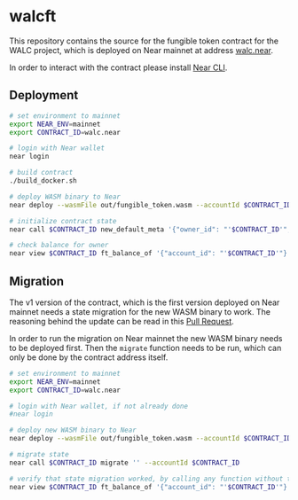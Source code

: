 # walcft

This repository contains the source for the fungible token contract for the WALC project, which is deployed on Near mainnet at address [walc.near](https://nearblocks.io/address/walc.near).

In order to interact with the contract please install [Near CLI](https://github.com/near/near-cli).

## Deployment

```sh
# set environment to mainnet
export NEAR_ENV=mainnet
export CONTRACT_ID=walc.near

# login with Near wallet
near login

# build contract
./build_docker.sh

# deploy WASM binary to Near
near deploy --wasmFile out/fungible_token.wasm --accountId $CONTRACT_ID

# initialize contract state
near call $CONTRACT_ID new_default_meta '{"owner_id": "'$CONTRACT_ID'", "total_supply": "5000000000000000000000000000000000"}' --accountId $CONTRACT_ID

# check balance for owner
near view $CONTRACT_ID ft_balance_of '{"account_id": "'$CONTRACT_ID'"}'
```

## Migration

The v1 version of the contract, which is the first version deployed on Near mainnet needs a state migration for the new WASM binary to work. The reasoning behind the update can be read in this [Pull Request](https://github.com/walc-labs/walcft/pull/1).

In order to run the migration on Near mainnet the new WASM binary needs to be deployed first. Then the `migrate` function needs to be run, which can only be done by the contract address itself.

```sh
# set environment to mainnet
export NEAR_ENV=mainnet
export CONTRACT_ID=walc.near

# login with Near wallet, if not already done
#near login

# deploy new WASM binary to Near
near deploy --wasmFile out/fungible_token.wasm --accountId $CONTRACT_ID

# migrate state
near call $CONTRACT_ID migrate '' --accountId $CONTRACT_ID

# verify that state migration worked, by calling any function without throwing an error
near view $CONTRACT_ID ft_balance_of '{"account_id": "'$CONTRACT_ID'"}'
```
